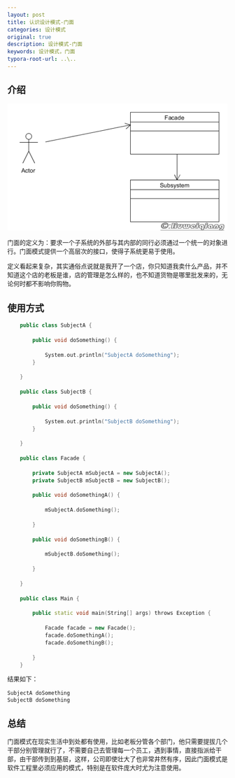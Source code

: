 ```yaml
---
layout: post
title: 认识设计模式-门面
categories: 设计模式
original: true
description: 设计模式-门面
keywords: 设计模式，门面
typora-root-url: ..\..
---
```


[1]:/images/design/facade.png

## 介绍

![img][1]

门面的定义为：要求一个子系统的外部与其内部的同行必须通过一个统一的对象进行。门面模式提供一个高层次的接口，使得子系统更易于使用。

定义看起来复杂，其实通俗点说就是我开了一个店，你只知道我卖什么产品，并不知道这个店的老板是谁，店的管理是怎么样的，也不知道货物是哪里批发来的，无论何时都不影响你购物。

## 使用方式

```c++
	public class SubjectA {
	
	    public void doSomething() {
	
	        System.out.println("SubjectA doSomething");
	    }
	
	}
	
	public class SubjectB {
	
	    public void doSomething() {
	
	        System.out.println("SubjectB doSomething");
	    }
	
	}
	
	public class Facade {
	
	    private SubjectA mSubjectA = new SubjectA();
	    private SubjectB mSubjectB = new SubjectB();
	
	    public void doSomethingA() {
	
	        mSubjectA.doSomething();
	
	    }
	
	    public void doSomethingB() {
	
	        mSubjectB.doSomething();
	
	    }
	
	}
	
	public class Main {
	
	    public static void main(String[] args) throws Exception {
	
	        Facade facade = new Facade();
	        facade.doSomethingA();
	        facade.doSomethingB();
	
	    }
	}
```


结果如下：

	SubjectA doSomething
	SubjectB doSomething

## 总结

门面模式在现实生活中到处都有使用，比如老板分管各个部门，他只需要提拔几个干部分别管理就行了，不需要自己去管理每一个员工，遇到事情，直接指派给干部，由干部传到到基层，这样，公司即使壮大了也非常井然有序，因此门面模式是软件工程里必须应用的模式，特别是在软件庞大时尤为注意使用。